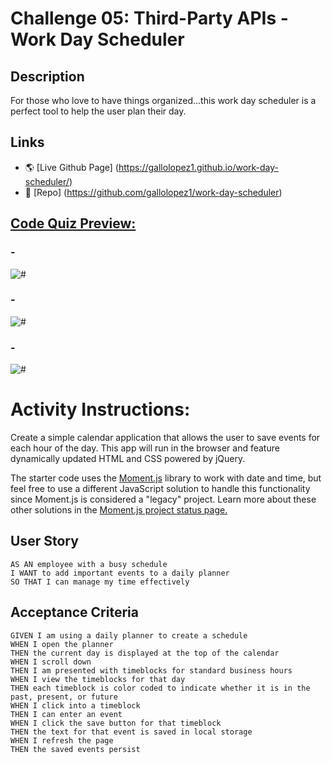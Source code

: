 # Challenge 05: Third-Party APIs - Work Day Scheduler

## Description

For those who love to have things organized...this work day scheduler is a perfect tool to help the user plan their day.

## Links

* 🌎 [Live Github Page] (https://gallolopez1.github.io/work-day-scheduler/)
* 💾 [Repo] (https://github.com/gallolopez1/work-day-scheduler)

## <u>Code Quiz Preview:</u>

### -

<img src="#" alt="#" />

### -

<img src="#" alt="#" />

### -

<img src="#" alt="#" />

# Activity Instructions:

Create a simple calendar application that allows the user to save events for each hour of the day. This app will run in the browser and feature dynamically updated HTML and CSS powered by jQuery.

The starter code uses the [Moment.js](https://momentjs.com/) library to work with date and time, but feel free to use a different JavaScript solution to handle this functionality since Moment.js is considered a "legacy" project. Learn more about these other solutions in the [Moment.js project status page.](https://momentjs.com/docs/#/-project-status/)

## User Story

```
AS AN employee with a busy schedule
I WANT to add important events to a daily planner
SO THAT I can manage my time effectively
```

## Acceptance Criteria

```
GIVEN I am using a daily planner to create a schedule
WHEN I open the planner
THEN the current day is displayed at the top of the calendar
WHEN I scroll down
THEN I am presented with timeblocks for standard business hours
WHEN I view the timeblocks for that day
THEN each timeblock is color coded to indicate whether it is in the past, present, or future
WHEN I click into a timeblock
THEN I can enter an event
WHEN I click the save button for that timeblock
THEN the text for that event is saved in local storage
WHEN I refresh the page
THEN the saved events persist
```
